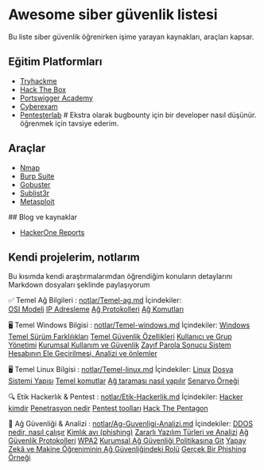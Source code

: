 # Awesome siber güvenlik listesi

Bu liste siber güvenlik öğrenirken işime yarayan kaynakları, araçları kapsar.

## Eğitim Platformları
- [Tryhackme](https://tryhackme.com)
- [Hack The Box](https://hackthebox.com)
- [Portswigger Academy](https://portswigger.net/web-academy)
- [Cyberexam](https://cyberexam.com)
- [Pentesterlab](https://pentesterlab.com) # Ekstra olarak bugbounty için bir developer nasıl düşünür. öğrenmek için tavsiye ederim.

## Araçlar
- [Nmap](https://nmap.org)
- [Burp Suite](https://portswigger.net/burp)
- [Gobuster](https://kali.org/tools/gobuster)
- [Sublist3r](https://kali.org/tools/sublist3r)
- [Metasploit](https://metasploit.help.rapid7.com)

## Blog ve kaynaklar
- [HackerOne Reports](https://hackerone.com/hacktivity)

## Kendi projelerim, notlarım
Bu kısımda kendi araştırmalarımdan öğrendiğim konuların detaylarını Markdown dosyaları şeklinde paylaşıyorum

✅ Temel Ağ Bilgileri : [notlar/Temel-ag.md](notlar/Temel-ag.md)
İçindekiler:    
[OSI Modeli](notlar/Temel-ag.md#osi-modeli) 
[IP Adresleme](notlar/Temel-ag.md#ip-adresleme)
[Ağ Protokolleri](notlar/Temel-ag.md#ag-protokolleri)
[Ağ Komutları](notlar/Temel-ag.md#komutlar) 

🖥️ Temel Windows Bilgisi : [notlar/Temel-windows.md](notlar/Temel-windows.md)
İçindekiler:
[Windows](notlar/Temel-windows.md#windows) 
[Temel Sürüm Farklılıkları](notlar/Temel-windows.md#Temel-farklılıklar) 
[Temel Güvenlik Özellikleri](notlar/Temel-windows.md#Temel-güvenlik-özellikleri) 
[Kullanıcı ve Grup Yönetimi](notlar/Temel-windows.md#Kullanıcı-ve-grup-yönetimi) 
[Kurumsal Kullanım ve Güvenlik](notlar/Temel-windows.md#Kurumsal-Kullanım-ve-Güvenlik) 
[Zayıf Parola Sonucu Sistem Hesabının Ele Geçirilmesi, Analizi ve önlemler](notlar/Temel-windows.md#Zayıf-Parola) 

🖥️ Temel Linux Bilgisi : [notlar/Temel-linux.md](notlar/Temel-linux.md)
İçindekiler:
[Linux](notlar/Temel-linux.md#Linux)
[Dosya Sistemi Yapısı](notlar/Temel-linux.md#Dosya-Sistemi-Yapısı)
[Temel komutlar](notlar/Temel-linux.md#Temel-komutlar)
[Ağ taraması nasıl yapılır](notlar/Temel-linux.md#Ağ-taraması)
[Senaryo Örneği](notlar/Temel-linux.md#Senaryo)

🔍 Etik Hackerlık & Pentest : [notlar/Etik-Hackerlik.md](notlar/Etik-Hackerlik.md)
İçindekiler:
[Hacker kimdir](notlar/Etik-Hackerlik.md#hacker)
[Penetrasyon nedir](notlar/Etik-Hackerlik.md#penetrasyon-testi)
[Pentest toolları](notlar/Etik-Hackerlik.md#toollar)
[Hack The Pentagon](notlar/Etik-Hackerlik.md#hack-the-pentagon)


🔐 Ağ Güvenliği & Analizi : [notlar/Ag-Guvenligi-Analizi.md](notlar/Ag-Guvenligi-Analizi.md)
İçindekiler:
[DDOS nedir, nasıl çalışır](notlar/Ag-Guvenligi-Analizi.md#ddos-Distributed)
[Kimlık avı (phishing)](notlar/Ag-Guvenligi-Analizi.md#kimlik-avı-phishing)
[Zararlı Yazılım Türleri ve Analizi](notlar/Ag-Guvenligi-Analizi.md#zararlı-yazılım-türleri)
[Ağ Güvenlik Protokolleri](notlar/Ag-Guvenligi-Analizi.md#Ag-Guvenlik-Protokolleri)
[WPA2](notlar/Ag-Guvenligi-Analizi.md#wpa2)
[Kurumsal Ağ Güvenliği Politikasına Git](notlar/Ag-Guvenligi-Analizi.md#Kurumsal-Ag-Guvenligi-Politikalari)
[Yapay Zekâ ve Makine Öğreniminin Ağ Güvenliğindeki Rolü](notlar/Ag-Guvenligi-Analizi.md#yapay-zeka)
[Gerçek Bir Phishing Örneği](notlar/Ag-Guvenligi-Analizi.md#Gercek-Bir-Ornek)

